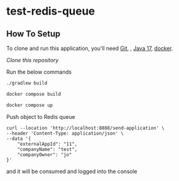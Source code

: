 # test-redis-queue

## How To Setup

To clone and run this application, you'll need [Git](https://git-scm.com),
, [Java 17](https://www.oracle.com/technetwork/java/javase/downloads/jdk17-downloads-5066655.html), [docker](https://docs.docker.com/desktop/).

_Clone this repository_


Run the below commands

```bash 
./gradlew build 
 ```
```bash
docker compose build 
```

```bash
docker compose up 
```

Push object to Redis queue
```
curl --location 'http://localhost:8888/send-application' \
--header 'Content-Type: application/json' \
--data '{
    "externalAppId": "11",
    "companyName": "test",
    "companyOwner": "jo"
}'
```
and it will be consumed and logged into the console
